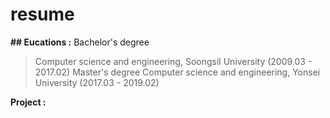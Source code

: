 # resume

**## Eucations :**
Bachelor's degree
> Computer science and engineering, Soongsil University (2009.03 - 2017.02)
Master's degree
> Computer science and engineering, Yonsei University (2017.03 - 2019.02)

**Project :**
